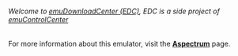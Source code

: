 ###### Welcome to [emuDownloadCenter (EDC)](https://github.com/PhoenixInteractiveNL/emuDownloadCenter/wiki/), EDC is a side project of [emuControlCenter](https://github.com/PhoenixInteractiveNL/emuControlCenter/wiki/)

For more information about this emulator, visit the [**Aspectrum**](https://github.com/PhoenixInteractiveNL/emuDownloadCenter/wiki/Emulator-aspectrum#menu) page.
